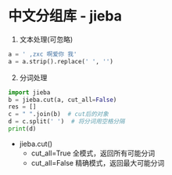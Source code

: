 # 中文分组库 - jieba

1. 文本处理(可忽略)
```python
a = ' ,zxc 啊爱你 我'
a = a.strip().replace(' ', '')
```

2. 分词处理
```python
import jieba
b = jieba.cut(a, cut_all=False)
res = []
c = " ".join(b)  # cut后的对象
d = c.split(' ')  # 将分词用空格分隔
print(d)
```
* jieba.cut()
  * cut_all=True 全模式，返回所有可能分词
  * cut_all=False 精确模式，返回最大可能分词
